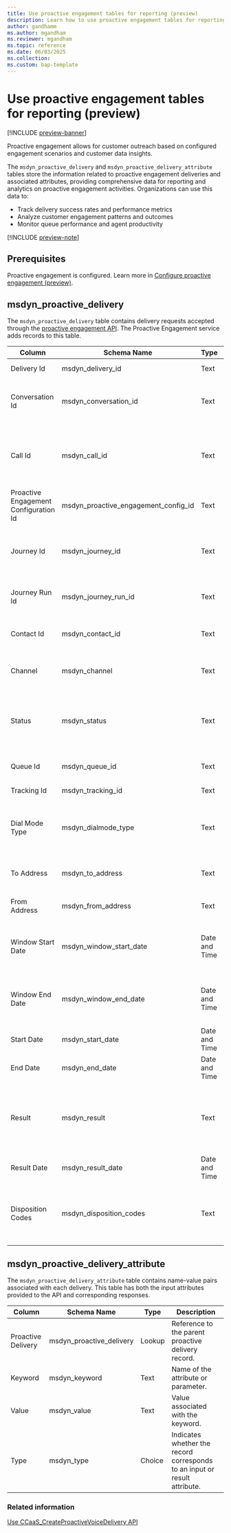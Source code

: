 ```yaml
---
title: Use proactive engagement tables for reporting (preview)
description: Learn how to use proactive engagement tables for reporting.
author: gandhamm
ms.author: mgandham
ms.reviewer: mgandham
ms.topic: reference
ms.date: 06/03/2025
ms.collection: 
ms.custom: bap-template 
---
```


# Use proactive engagement tables for reporting (preview)

[!INCLUDE [preview-banner](~/../shared-content/shared/preview-includes/preview-banner.md)]


Proactive engagement allows for customer outreach based on configured engagement scenarios and customer data insights.

The `msdyn_proactive_delivery` and `msdyn_proactive_delivery_attribute` tables store the information related to proactive engagement deliveries and associated attributes, providing comprehensive data for reporting and analytics on proactive engagement activities. Organizations can use this data to:

- Track delivery success rates and performance metrics
- Analyze customer engagement patterns and outcomes
- Monitor queue performance and agent productivity

[!INCLUDE [preview-note](~/../shared-content/shared/preview-includes/preview-note-d365.md)]


## Prerequisites

Proactive engagement is configured. Learn more in [Configure proactive engagement (preview)](../administer/configure-proactive-engagement.md).


## msdyn_proactive_delivery

The `msdyn_proactive_delivery` table contains delivery requests accepted through the [proactive engagement API](api/ccaas_createproactivevoicedelivery.md). The Proactive Engagement service adds records to this table.


| Column | Schema Name | Type | Description |
|--------|-------------|------|-------------|
| Delivery Id | msdyn_delivery_id | Text | Unique identifier for the delivery. |
| Conversation Id | msdyn_conversation_id | Text | Identifier that links the delivery record to the conversation record. |
| Call Id | msdyn_call_id | Text | The `correlationId` of the Azure Communication Services call. This ID is used to track the call. |
| Proactive Engagement Configuration Id | msdyn_proactive_engagement_config_id | Text | The proactive engagement configuration used. |
| Journey Id | msdyn_journey_id | Text | The journey ID populated if Customer Insights journey is used to trigger the call. |
| Journey Run Id | msdyn_journey_run_id | Text | Specific run instance of the journey, if applicable. |
| Contact Id | msdyn_contact_id | Text | Id of the customer contact in Dynamics. |
| Channel | msdyn_channel | Text | Communication channel used. Only voice is supported. |
| Status | msdyn_status | Text | Current delivery status: **Pending**, **InProcess**, **Complete**, **Expired**, **Cancelled**, or **Error**. |
| Queue Id | msdyn_queue_id | Text | Identifier for the queue handling the delivery. |
| Tracking Id | msdyn_tracking_id | Text | Custom tracking identifier.|
| Dial Mode Type | msdyn_dialmode_type | Text | The dial mode configuration. The values are: **Copilot**, **Progressive**, **Preview**. |
| To Address | msdyn_to_address | Text | Destination phone number for the outbound call. |
| From Address | msdyn_from_address | Text | Source phone number for the outbound call. |
| Window Start Date | msdyn_window_start_date | Date and Time | The beginning timestamp for the call window in the `yyyy-MM-ddTHH:mm:ss.fffZ` format. |
| Window End Date | msdyn_window_end_date | Date and Time | The end timestamp for the call window in the `yyyy-MM-ddTHH:mm:ss.fffZ` format.|
| Start Date | msdyn_start_date | Date and Time | Actual start time of the call. |
| End Date | msdyn_end_date | Date and Time | Actual end time of the call.|
| Result | msdyn_result | Text | Final outcome of the call: **CallEnded**, **CallFailed**, **BotFailed**, **Expired**, **Cancelled**, or **Error**. |
| Result Date | msdyn_result_date | Date and Time | Timestamp when the result was determined. |
| Disposition Codes | msdyn_disposition_codes | Text | Comma-separated list of quoted disposition codes such as PromiseToPay, SpokeToAgent. |

## msdyn_proactive_delivery_attribute

The `msdyn_proactive_delivery_attribute` table contains name-value pairs associated with each delivery. This table has both the input attributes provided to the API and corresponding responses.

| Column | Schema Name | Type | Description |
|--------|-------------|------|-------------|
| Proactive Delivery | msdyn_proactive_delivery | Lookup | Reference to the parent proactive delivery record. |
| Keyword | msdyn_keyword | Text | Name of the attribute or parameter. |
| Value | msdyn_value | Text | Value associated with the keyword. |
| Type | msdyn_type | Choice | Indicates whether the record corresponds to an input or result attribute. |


### Related information

[Use CCaaS_CreateProactiveVoiceDelivery API](api/ccaas_createproactivevoicedelivery.md)